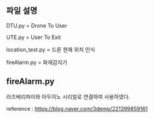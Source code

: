 ## 파일 설명
DTU.py = Drone To User

UTE.py = User To Exit

location_test.py = 드론 현재 위치 인식

fireAlarm.py = 화재감지기

## fireAlarm.py
라즈베리파이와 아두이노 시리얼로 연결하여 사용하였다.

reference : https://blog.naver.com/3demp/221399859161
